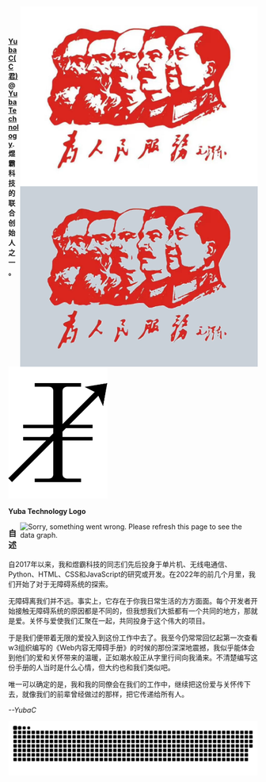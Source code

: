 <img align="right" alt="Serve the people!" width="480px" title="Serve the people!" src="images/serve-the-people.png#gh-light-mode-only"><br>

<img align="right" alt="Serve the people!" width="480px" title="Serve the people!" src="images/serve-the-people-night.png#gh-dark-mode-only"><br>

**[YubaC(C君)](https://www.github.com/YubaC)@[Yuba Technology](https://www.github.com/Yuba-Technology). 煜霸科技的联合创始人之一。** 

<picture>
  <source media="(prefers-color-scheme: dark)" srcset="[logo.svg](images/logo-night.svg)">
  <!-- <source media="(prefers-color-scheme: light)" srcset="[logo.svg](images/logo.svg)"> -->
  <img width="200px" alt="Yuba Technology logo" src="images/logo.svg">
</picture>

**Yuba Technology Logo**

<img align="right" alt="Sorry, something went wrong. Please refresh this page to see the data graph." width="480px" title="Metrics-img" src="https://metrics.lecoq.io/YubaC?template=classic&base=header%2C%20activity%2C%20community%2C%20repositories%2C%20metadata&base.indepth=false&base.hireable=false&base.skip=false&config.timezone=Asia%2FShanghai">

### 自述

自2017年以来，我和煜霸科技的同志们先后投身于单片机、无线电通信、Python、HTML、CSS和JavaScript的研究或开发。在2022年的前几个月里，我们开始了对于无障碍系统的探索。

无障碍离我们并不远。事实上，它存在于你我日常生活的方方面面。每个开发者开始接触无障碍系统的原因都是不同的，但我想我们大抵都有一个共同的地方，那就是爱。关怀与爱使我们汇聚在一起，共同投身于这个伟大的项目。

于是我们便带着无限的爱投入到这份工作中去了。我至今仍常常回忆起第一次查看w3组织编写的《Web内容无障碍手册》的时候的那份深深地震撼，我似乎能体会到他们的爱和关怀带来的温暖，正如潮水般正从字里行间向我涌来。不清楚编写这份手册的人当时是什么心情，但大约也和我们类似吧。

唯一可以确定的是，我和我的同僚会在我们的工作中，继续把这份爱与关怀传下去，就像我们的前辈曾经做过的那样，把它传递给所有人。

*--YubaC*

<picture>
  <source media="(prefers-color-scheme: dark)" srcset="[github-snake-dark.svg](https://raw.githubusercontent.com/YubaC/YubaC/sanke-animation/github-contribution-grid-snake-dark.svg)">
  <source media="(prefers-color-scheme: light)" srcset="[github-snake.svg](https://raw.githubusercontent.com/YubaC/YubaC/sanke-animation/github-contribution-grid-snake.svg)">
  <img alt="github-snake" src="https://raw.githubusercontent.com/YubaC/YubaC/sanke-animation/github-contribution-grid-snake.svg">
</picture>

<!---
YubaC/YubaC is a ✨ special ✨ repository because its `README.md` (this file) appears on your GitHub profile.
You can click the Preview link to take a look at your changes.
--->
